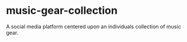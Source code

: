 # music-gear-collection
A social media platform centered upon an individuals collection of music gear. 
